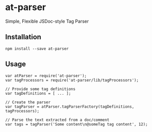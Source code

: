 # at-parser

Simple, Flexible JSDoc-style Tag Parser

## Installation

```
npm install --save at-parser
```

## Usage

```
var atParser = require('at-parser');
var tagProcessors = require('at-parser/lib/tagProcessors');

// Provide some tag definitions
var tagDefinitions = [ ... ];

// Create the parser
var tagParser = atParser.tagParserFactory(tagDefinitions, tagProcessors);

// Parse the text extracted from a doc/comment
var tags = tagParser('Some content\n@someTag tag content', 12);
```

